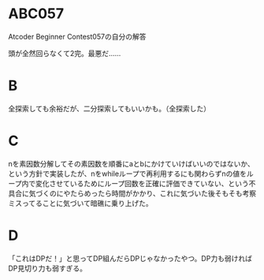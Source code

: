 # ABC057
Atcoder Beginner Contest057の自分の解答

頭が全然回らなくて2完。最悪だ……

# B
全探索しても余裕だが、二分探索してもいいかも。（全探索した）

# C
nを素因数分解してその素因数を順番にaとbにかけていけばいいのではないか、という方針で実装したが、nをwhileループで再利用するにも関わらずnの値をループ内で変化させているためにループ回数を正確に評価できていない、という不具合に気づくのにやたらめったら時間がかかり、これに気づいた後そもそも考察ミスってることに気づいて暗礁に乗り上げた。

# D
「これはDPだ！」と思ってDP組んだらDPじゃなかったやつ。DP力も弱ければDP見切り力も弱すぎる。